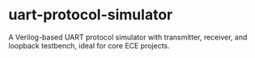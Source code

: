 # uart-protocol-simulator
A Verilog-based UART protocol simulator with transmitter, receiver, and loopback testbench, ideal for core ECE projects.
